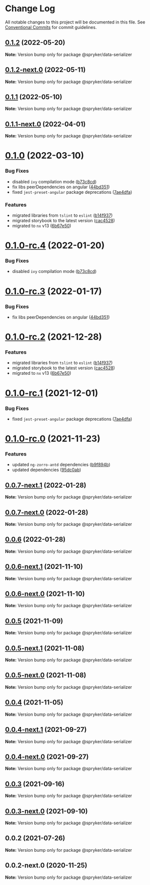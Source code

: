 # Change Log

All notable changes to this project will be documented in this file.
See [Conventional Commits](https://conventionalcommits.org) for commit guidelines.

## [0.1.2](https://github.com/spryker/ui-components/compare/@spryker/data-serializer@0.1.2-next.0...@spryker/data-serializer@0.1.2) (2022-05-20)

**Note:** Version bump only for package @spryker/data-serializer





## [0.1.2-next.0](https://github.com/spryker/ui-components/compare/@spryker/data-serializer@0.1.1...@spryker/data-serializer@0.1.2-next.0) (2022-05-11)

**Note:** Version bump only for package @spryker/data-serializer





## [0.1.1](https://github.com/spryker/ui-components/compare/@spryker/data-serializer@0.1.1-next.0...@spryker/data-serializer@0.1.1) (2022-05-10)

**Note:** Version bump only for package @spryker/data-serializer





## [0.1.1-next.0](https://github.com/spryker/ui-components/compare/@spryker/data-serializer@0.1.0...@spryker/data-serializer@0.1.1-next.0) (2022-04-01)

**Note:** Version bump only for package @spryker/data-serializer





# [0.1.0](https://github.com/spryker/ui-components/compare/@spryker/data-serializer@0.0.6...@spryker/data-serializer@0.1.0) (2022-03-10)


### Bug Fixes

* disabled `ivy` compilation mode ([b73c8cd](https://github.com/spryker/ui-components/commit/b73c8cd6990e72e74b9f5c1a5ee0a76ba740c109))
* fix libs peerDependencies on angular ([44bd351](https://github.com/spryker/ui-components/commit/44bd35192446358fa03f6523a04725763248e7fb))
* fixed `jest-preset-angular` package deprecations ([7ae4dfa](https://github.com/spryker/ui-components/commit/7ae4dfa3e60b243490e2ccc50db4f2ffee0b8ab9))


### Features

* migrated libraries from `tslint` to `eslint` ([b14f937](https://github.com/spryker/ui-components/commit/b14f937bfd7803341e6626dd491484aa4d9b1344))
* migrated storybook to the latest version ([cac4528](https://github.com/spryker/ui-components/commit/cac45288f9644fc20c4cff6b4a658a74130fbe2e))
* migrated to `nx` v13 ([6b67e50](https://github.com/spryker/ui-components/commit/6b67e504a2ff8e8a840f70e12aae056c31698b47))





# [0.1.0-rc.4](https://github.com/spryker/ui-components/compare/@spryker/data-serializer@0.1.0-rc.3...@spryker/data-serializer@0.1.0-rc.4) (2022-01-20)


### Bug Fixes

* disabled `ivy` compilation mode ([b73c8cd](https://github.com/spryker/ui-components/commit/b73c8cd6990e72e74b9f5c1a5ee0a76ba740c109))





# [0.1.0-rc.3](https://github.com/spryker/ui-components/compare/@spryker/data-serializer@0.1.0-rc.2...@spryker/data-serializer@0.1.0-rc.3) (2022-01-17)


### Bug Fixes

* fix libs peerDependencies on angular ([44bd351](https://github.com/spryker/ui-components/commit/44bd35192446358fa03f6523a04725763248e7fb))





# [0.1.0-rc.2](https://github.com/spryker/ui-components/compare/@spryker/data-serializer@0.1.0-rc.1...@spryker/data-serializer@0.1.0-rc.2) (2021-12-28)


### Features

* migrated libraries from `tslint` to `eslint` ([b14f937](https://github.com/spryker/ui-components/commit/b14f937bfd7803341e6626dd491484aa4d9b1344))
* migrated storybook to the latest version ([cac4528](https://github.com/spryker/ui-components/commit/cac45288f9644fc20c4cff6b4a658a74130fbe2e))
* migrated to `nx` v13 ([6b67e50](https://github.com/spryker/ui-components/commit/6b67e504a2ff8e8a840f70e12aae056c31698b47))





# [0.1.0-rc.1](https://github.com/spryker/ui-components/compare/@spryker/data-serializer@0.1.0-rc.0...@spryker/data-serializer@0.1.0-rc.1) (2021-12-01)


### Bug Fixes

* fixed `jest-preset-angular` package deprecations ([7ae4dfa](https://github.com/spryker/ui-components/commit/7ae4dfa3e60b243490e2ccc50db4f2ffee0b8ab9))





# [0.1.0-rc.0](https://github.com/spryker/ui-components/compare/@spryker/data-serializer@0.0.4-next.1...@spryker/data-serializer@0.1.0-rc.0) (2021-11-23)


### Features

* updated `ng-zorro-antd` dependencies ([b9f894b](https://github.com/spryker/ui-components/commit/b9f894b5c6dd3e469bc8e0f01e251bb29e20e92d))
* updated dependencies ([95dc0ab](https://github.com/spryker/ui-components/commit/95dc0ab04dd4612dc2476ed2b487aee7c7304497))





## [0.0.7-next.1](https://github.com/spryker/ui-components/compare/@spryker/data-serializer@0.0.6...@spryker/data-serializer@0.0.7-next.1) (2022-01-28)

**Note:** Version bump only for package @spryker/data-serializer





## [0.0.7-next.0](https://github.com/spryker/zed-gui/compare/@spryker/data-serializer@0.0.6...@spryker/data-serializer@0.0.7-next.0) (2022-01-28)

**Note:** Version bump only for package @spryker/data-serializer





## [0.0.6](https://github.com/spryker/ui-components/compare/@spryker/data-serializer@0.0.6-next.1...@spryker/data-serializer@0.0.6) (2022-01-28)

**Note:** Version bump only for package @spryker/data-serializer





## [0.0.6-next.1](https://github.com/spryker/ui-components/compare/@spryker/data-serializer@0.0.5...@spryker/data-serializer@0.0.6-next.1) (2021-11-10)

**Note:** Version bump only for package @spryker/data-serializer





## [0.0.6-next.0](https://github.com/spryker/zed-gui/compare/@spryker/data-serializer@0.0.4-next.1...@spryker/data-serializer@0.0.6-next.0) (2021-11-10)

**Note:** Version bump only for package @spryker/data-serializer





## [0.0.5](https://github.com/spryker/ui-components/compare/@spryker/data-serializer@0.0.5-next.1...@spryker/data-serializer@0.0.5) (2021-11-09)

**Note:** Version bump only for package @spryker/data-serializer





## [0.0.5-next.1](https://github.com/spryker/ui-components/compare/@spryker/data-serializer@0.0.4...@spryker/data-serializer@0.0.5-next.1) (2021-11-08)

**Note:** Version bump only for package @spryker/data-serializer





## [0.0.5-next.0](https://github.com/spryker/zed-gui/compare/@spryker/data-serializer@0.0.4-next.1...@spryker/data-serializer@0.0.5-next.0) (2021-11-08)

**Note:** Version bump only for package @spryker/data-serializer





## [0.0.4](https://github.com/spryker/ui-components/compare/@spryker/data-serializer@0.0.4-next.1...@spryker/data-serializer@0.0.4) (2021-11-05)

**Note:** Version bump only for package @spryker/data-serializer





## [0.0.4-next.1](https://github.com/spryker/ui-components/compare/@spryker/data-serializer@0.0.3...@spryker/data-serializer@0.0.4-next.1) (2021-09-27)

**Note:** Version bump only for package @spryker/data-serializer





## [0.0.4-next.0](https://github.com/spryker/zed-gui/compare/@spryker/data-serializer@0.0.2...@spryker/data-serializer@0.0.4-next.0) (2021-09-27)

**Note:** Version bump only for package @spryker/data-serializer





## [0.0.3](https://github.com/spryker/ui-components/compare/@spryker/data-serializer@0.0.3-next.0...@spryker/data-serializer@0.0.3) (2021-09-16)

**Note:** Version bump only for package @spryker/data-serializer





## [0.0.3-next.0](https://github.com/spryker/ui-components/compare/@spryker/data-serializer@0.0.2...@spryker/data-serializer@0.0.3-next.0) (2021-09-10)

**Note:** Version bump only for package @spryker/data-serializer





## 0.0.2 (2021-07-26)

**Note:** Version bump only for package @spryker/data-serializer





## 0.0.2-next.0 (2020-11-25)

**Note:** Version bump only for package @spryker/data-serializer
